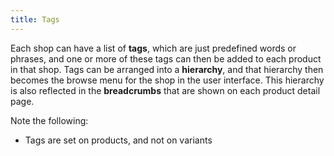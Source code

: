 ```yaml
---
title: Tags
---
```


Each shop can have a list of **tags**, which are just predefined words or phrases, and one or more of these tags can then be added to each product in that shop. Tags can be arranged into a **hierarchy**, and that hierarchy then becomes the browse menu for the shop in the user interface. This hierarchy is also reflected in the **breadcrumbs** that are shown on each product detail page.

Note the following:

- Tags are set on products, and not on variants
